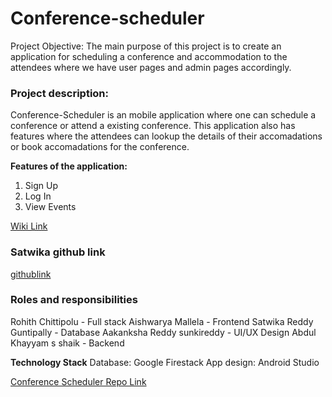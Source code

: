 # Conference-scheduler
Project Objective:
The main purpose of this project is to create an application for scheduling a conference and accommodation to the attendees where we have user pages and admin pages accordingly.
### Project description:
Conference-Scheduler is an mobile application where one can schedule a conference or attend a existing conference.
This application also has features where the attendees can lookup the details of their accomadations or book accomadations for the conference.

**Features of the application:**
<ol>
<li>Sign Up</li>
<li>Log In</li>
<li>View Events</li>
</ol>

[Wiki Link](https://github.com/Rohith-Chittipolu/Conference-scheduler/wiki/Wiki-Home-Page)

### Satwika github link
[githublink](https://github.com/GuntipallySatwika)

### Roles and responsibilities
Rohith Chittipolu - Full stack
Aishwarya Mallela - Frontend
Satwika Reddy Guntipally - Database
Aakanksha Reddy sunkireddy - UI/UX Design
Abdul Khayyam s shaik - Backend

**Technology Stack**
Database: Google Firestack
App design: Android Studio


[Conference Scheduler Repo Link](https://github.com/Rohith-Chittipolu/Conference-scheduler)

